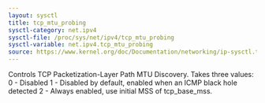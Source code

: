 ```yaml
---
layout: sysctl
title: tcp_mtu_probing
sysctl-category: net.ipv4
sysctl-file: /proc/sys/net/ipv4/tcp_mtu_probing
sysctl-variable: net.ipv4.tcp_mtu_probing
source: https://www.kernel.org/doc/Documentation/networking/ip-sysctl.txt
---
```

Controls TCP Packetization-Layer Path MTU Discovery.  Takes three
values:
  0 - Disabled
  1 - Disabled by default, enabled when an ICMP black hole detected
  2 - Always enabled, use initial MSS of tcp_base_mss.

